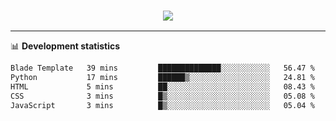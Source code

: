 <h3 align="center">
  <a href="https://github.com/hwalker928">
      <img src="https://github-profile-trophy.vercel.app/?username=hwalker928&no-bg=true&no-frame=true">
  </a>
</h3>


<hr>

📊 **Development statistics**

<!--START_SECTION:waka-->

```txt
Blade Template   39 mins         ██████████████░░░░░░░░░░░   56.47 %
Python           17 mins         ██████▒░░░░░░░░░░░░░░░░░░   24.81 %
HTML             5 mins          ██░░░░░░░░░░░░░░░░░░░░░░░   08.43 %
CSS              3 mins          █▒░░░░░░░░░░░░░░░░░░░░░░░   05.08 %
JavaScript       3 mins          █▒░░░░░░░░░░░░░░░░░░░░░░░   05.04 %
```

<!--END_SECTION:waka-->
